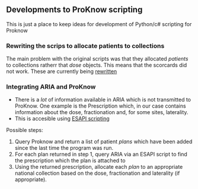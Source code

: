 
## Developments to ProKnow scripting

This is just a place to keep ideas for development of Python/c# scripting for Proknow 

### Rewriting the scrips to allocate patients to collections

The main problem with the original scripts was that they allocated _patients_ to collections ratherr that _dose_ objects. This means that the scorcards did not work.  These are currently being [rewritten](https://github.com/GrahamArden/Hull_tandf_scripts)

### Integrating ARIA and ProKnow
   - There is a _lot_ of information available in ARIA which is not transmitted to ProKnow. One example is the Prescription which, in our case contains information about the dose, fractionation and, for some sites, laterality.
   - This is accesible using [ESAPI scripting](../../esapi/README.md)

Possible steps:

1. Query Proknow and return a list of patient _plans_ which have been added since the last time the program was run.
2.  For each plan returned in step 1, query ARIA via an ESAPI script to find the prescription which the plan is attached to
3.  Using the returned prescription, allocate each _plan_ to an appropriate national collection based on the dose, fractionation and laterality (if appropriate).
